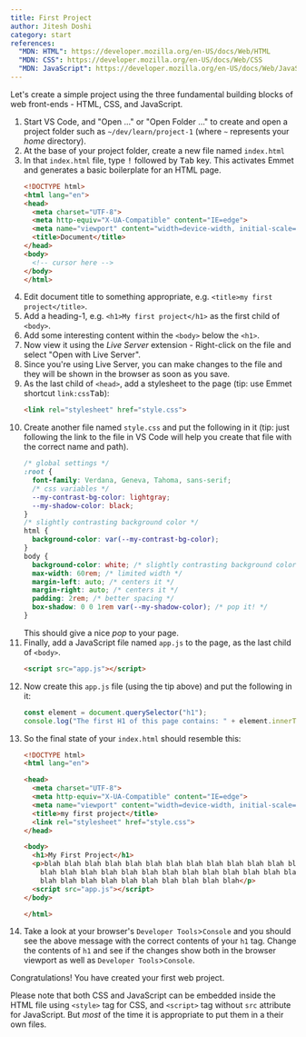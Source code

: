 ```yaml
---
title: First Project
author: Jitesh Doshi
category: start
references:
  "MDN: HTML": https://developer.mozilla.org/en-US/docs/Web/HTML
  "MDN: CSS": https://developer.mozilla.org/en-US/docs/Web/CSS
  "MDN: JavaScript": https://developer.mozilla.org/en-US/docs/Web/JavaScript
---
```


Let's create a simple project using the three fundamental building blocks of web front-ends - HTML, CSS, and JavaScript.

1. Start VS Code, and "Open ..." or "Open Folder ..." to create and open a project folder such as `~/dev/learn/project-1` (where `~` represents your *home* directory).
2. At the base of your project folder, create a new file named `index.html`
3. In that `index.html` file, type <kbd>!</kbd> followed by <kbd>Tab</kbd> key. This activates Emmet and generates a basic boilerplate for an HTML page.
    ```html
    <!DOCTYPE html>
    <html lang="en">
    <head>
      <meta charset="UTF-8">
      <meta http-equiv="X-UA-Compatible" content="IE=edge">
      <meta name="viewport" content="width=device-width, initial-scale=1.0">
      <title>Document</title>
    </head>
    <body>
      <!-- cursor here -->
    </body>
    </html>
    ```
4. Edit document title to something appropriate, e.g. `<title>my first project</title>`.
5. Add a heading-1, e.g. `<h1>My first project</h1>` as the first child of `<body>`.
6. Add some interesting content within the `<body>` below the `<h1>`.
7. Now view it using the *Live Server* extension - Right-click on the file and select "Open with Live Server".
8. Since you're using Live Server, you can make changes to the file and they will be shown in the browser as soon as you save.
9.  As the last child of `<head>`, add a stylesheet to the page (tip: use Emmet shortcut `link:css`<kbd>Tab</kbd>):
    ```html
    <link rel="stylesheet" href="style.css">
    ```
10. Create another file named `style.css` and put the following in it (tip: just following the link to the file in VS Code will help you create that file with the correct name and path).  
    ```css
    /* global settings */
    :root {
      font-family: Verdana, Geneva, Tahoma, sans-serif;
      /* css variables */
      --my-contrast-bg-color: lightgray;
      --my-shadow-color: black;
    }
    /* slightly contrasting background color */
    html {
      background-color: var(--my-contrast-bg-color);
    }
    body {
      background-color: white; /* slightly contrasting background color */
      max-width: 60rem; /* limited width */
      margin-left: auto; /* centers it */
      margin-right: auto; /* centers it */
      padding: 2rem; /* better spacing */
      box-shadow: 0 0 1rem var(--my-shadow-color); /* pop it! */
    }
    ```
    This should give a nice *pop* to your page.
11. Finally, add a JavaScript file named `app.js` to the page, as the last child of `<body>`.
    ```html
    <script src="app.js"></script>
    ```
12. Now create this `app.js` file (using the tip above) and put the following in it:
    ```javascript
    const element = document.querySelector("h1");
    console.log("The first H1 of this page contains: " + element.innerText);
    ```
13. So the final state of your `index.html` should resemble this:
    ```html
    <!DOCTYPE html>
    <html lang="en">

    <head>
      <meta charset="UTF-8">
      <meta http-equiv="X-UA-Compatible" content="IE=edge">
      <meta name="viewport" content="width=device-width, initial-scale=1.0">
      <title>my first project</title>
      <link rel="stylesheet" href="style.css">
    </head>

    <body>
      <h1>My First Project</h1>
      <p>blah blah blah blah blah blah blah blah blah blah blah blah blah blah blah blah blah blah blah
        blah blah blah blah blah blah blah blah blah blah blah blah blah blah blah blah blah blah blah
        blah blah blah blah blah blah blah blah blah blah</p>
      <script src="app.js"></script>
    </body>

    </html>
    ```
14. Take a look at your browser's `Developer Tools`>`Console` and you should see the above message with the correct contents of your `h1` tag. Change the contents of `h1` and see if the changes show both in the browser viewport as well as `Developer Tools`>`Console`.

Congratulations! You have created your first web project.

Please note that both CSS and JavaScript can be embedded inside the HTML file using `<style>` tag for CSS, and `<script>` tag without `src` attribute for JavaScript. But *most* of the time it is appropriate to put them in a their own files.